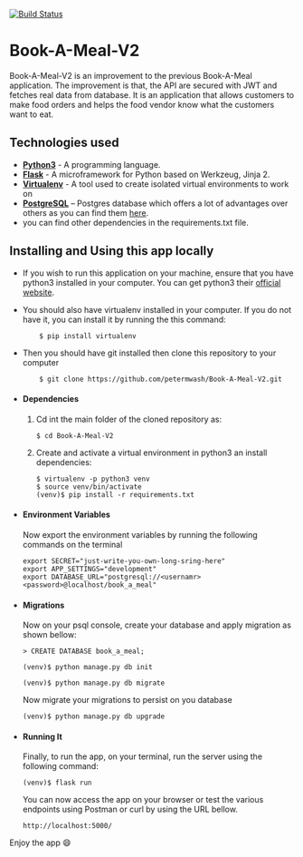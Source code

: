 [![Build Status](https://travis-ci.com/petermwash/Book-A-Meal-V2.svg?branch=ft-api)](https://travis-ci.com/petermwash/Book-A-Meal-V2)

# Book-A-Meal-V2
Book-A-Meal-V2 is an improvement to the previous Book-A-Meal  application. The improvement is that, the API are secured with JWT and fetches real data from database. It is an application that allows customers to make food orders and helps the food vendor know what the customers want to eat.


## Technologies used
* **[Python3](https://www.python.org/downloads/)** - A programming language.
* **[Flask](flask.pocoo.org/)** - A microframework for Python based on Werkzeug, Jinja 2.
* **[Virtualenv](https://virtualenv.pypa.io/en/stable/)** - A tool used to create isolated virtual environments to work on 
* **[PostgreSQL](https://www.postgresql.org/download/)** – Postgres database which offers a lot of advantages over others as you can find them [here](https://www.postgresql.org/about/advantages/).
* you can find other dependencies in the requirements.txt file.



## Installing and Using this app locally
* If you wish to run this application on your machine, ensure that you have python3 installed in your computer. You can get python3 their [official website](https://www.python.org).
* You should also have virtualenv installed in your computer. If you do not have it, you can install it by running the this command:
    ```
        $ pip install virtualenv
    ```
* Then you should have git installed then clone this repository to your computer
    ```
        $ git clone https://github.com/petermwash/Book-A-Meal-V2.git
    ```


* #### Dependencies
    1. Cd int the main folder of the cloned repository as:
        ```
        $ cd Book-A-Meal-V2
        ```

    2. Create and activate a virtual environment in python3 an install dependencies:
        ```
        $ virtualenv -p python3 venv
        $ source venv/bin/activate
        (venv)$ pip install -r requirements.txt
        ```


* #### Environment Variables
	Now export the environment variables by running the following commands on the terminal
    ```
    export SECRET="just-write-you-own-long-sring-here"
    export APP_SETTINGS="development"
    export DATABASE_URL="postgresql://<usernamr><password>@localhost/book_a_meal"
    ```


* #### Migrations
    Now on your psql console, create your database and apply migration  as shown bellow:
    ```
    > CREATE DATABASE book_a_meal;

    (venv)$ python manage.py db init

    (venv)$ python manage.py db migrate
    ```

    Now migrate your migrations to persist on you database
    ```
    (venv)$ python manage.py db upgrade
    ```


* #### Running It
    Finally, to run the app, on your terminal, run the server using the following command:
    ```
    (venv)$ flask run
    ```
    You can now access the app on your browser or test the various endpoints using Postman or curl by using the URL bellow.
    ```
    http://localhost:5000/
    ```

Enjoy the app 😄


